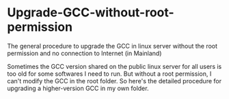 # Upgrade-GCC-without-root-permission
The general procedure to upgrade the GCC in linux server without the root permission and no connection to Internet (in Mainland)

Sometimes the GCC version shared on the public linux server for all users is too old for some softwares I need to run. But without a root permission, I can't modify the GCC in the root folder. So here's the detailed procedure for upgrading a higher-version GCC in my own folder.
